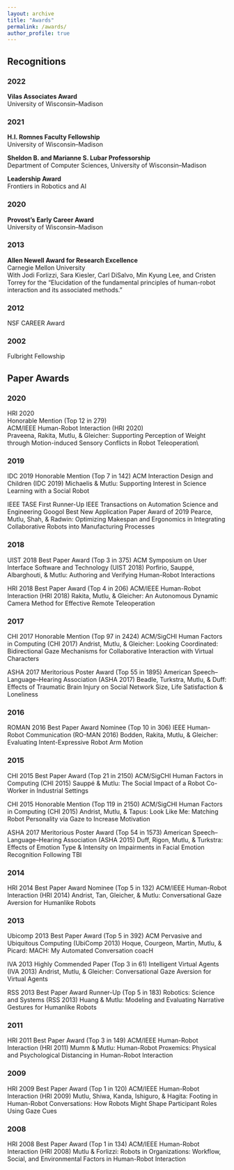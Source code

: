 ```yaml
---
layout: archive
title: "Awards"
permalink: /awards/
author_profile: true
---
```


## Recognitions

### 2022

**Vilas Associates Award**  
University of Wisconsin–Madison

### 2021

**H.I. Romnes Faculty Fellowship**  
University of Wisconsin–Madison

**Sheldon B. and Marianne S. Lubar Professorship**  
Department of Computer Sciences, University of Wisconsin–Madison

**Leadership Award**  
Frontiers in Robotics and AI

### 2020

**Provost’s Early Career Award**  
University of Wisconsin–Madison

### 2013

**Allen Newell Award for Research Excellence**  
Carnegie Mellon University  
With Jodi Forlizzi, Sara Kiesler, Carl DiSalvo, Min Kyung Lee, and Cristen Torrey for the “Elucidation of the fundamental principles of human-robot interaction and its associated methods.”

### 2012

NSF CAREER Award

### 2002

Fulbright Fellowship


## Paper Awards

### 2020

HRI 2020  
Honorable Mention (Top 12 in 279)\
ACM/IEEE Human-Robot Interaction (HRI 2020)  
Praveena, Rakita, Mutlu, & Gleicher: Supporting Perception of Weight through Motion-induced Sensory Conflicts in Robot Teleoperation\

### 2019

IDC 2019
Honorable Mention (Top 7 in 142)
ACM Interaction Design and Children (IDC 2019)
Michaelis & Mutlu: Supporting Interest in Science Learning with a Social Robot

IEEE TASE
First Runner-Up
IEEE Transactions on Automation Science and Engineering Googol Best New Application Paper Award of 2019
Pearce, Mutlu, Shah, & Radwin: Optimizing Makespan and Ergonomics in Integrating Collaborative Robots into Manufacturing Processes

### 2018

UIST 2018
Best Paper Award (Top 3 in 375)
ACM Symposium on User Interface Software and Technology (UIST 2018)
Porfirio, Sauppé, Albarghouti, & Mutlu: Authoring and Verifying Human-Robot Interactions

HRI 2018
Best Paper Award (Top 4 in 206)
ACM/IEEE Human-Robot Interaction (HRI 2018)
Rakita, Mutlu, & Gleicher: An Autonomous Dynamic Camera Method for Effective Remote Teleoperation

### 2017 

CHI 2017
Honorable Mention (Top 97 in 2424)
ACM/SigCHI Human Factors in Computing (CHI 2017)
Andrist, Mutlu, & Gleicher: Looking Coordinated: Bidirectional Gaze Mechanisms for Collaborative Interaction with Virtual Characters

ASHA 2017
Meritorious Poster Award (Top 55 in 1895)
American Speech–Language–Hearing Association (ASHA 2017)
Beadle, Turkstra, Mutlu, & Duff: Effects of Traumatic Brain Injury on Social Network Size, Life Satisfaction & Loneliness

### 2016

ROMAN 2016
Best Paper Award Nominee (Top 10 in 306)
IEEE Human-Robot Communication (RO-MAN 2016)
Bodden, Rakita, Mutlu, & Gleicher: Evaluating Intent-Expressive Robot Arm Motion

### 2015 

CHI 2015
Best Paper Award (Top 21 in 2150)
ACM/SigCHI Human Factors in Computing (CHI 2015)
Sauppé & Mutlu: The Social Impact of a Robot Co-Worker in Industrial Settings

CHI 2015
Honorable Mention (Top 119 in 2150)
ACM/SigCHI Human Factors in Computing (CHI 2015)
Andrist, Mutlu, & Tapus: Look Like Me: Matching Robot Personality via Gaze to Increase Motivation

ASHA 2017
Meritorious Poster Award (Top 54 in 1573)
American Speech–Language–Hearing Association (ASHA 2015)
Duff, Rigon, Mutlu, & Turkstra: Effects of Emotion Type & Intensity on Impairments in Facial Emotion Recognition Following TBI

### 2014

HRI 2014
Best Paper Award Nominee (Top 5 in 132)
ACM/IEEE Human-Robot Interaction (HRI 2014)
Andrist, Tan, Gleicher, & Mutlu: Conversational Gaze Aversion for Humanlike Robots

### 2013

Ubicomp 2013
Best Paper Award (Top 5 in 392)
ACM Pervasive and Ubiquitous Computing (UbiComp 2013)
Hoque, Courgeon, Martin, Mutlu, & Picard: MACH: My Automated Conversation coacH

IVA 2013
Highly Commended Paper (Top 3 in 61)
Intelligent Virtual Agents (IVA 2013)
Andrist, Mutlu, & Gleicher: Conversational Gaze Aversion for Virtual Agents

RSS 2013
Best Paper Award Runner-Up (Top 5 in 183)
Robotics: Science and Systems (RSS 2013)
Huang & Mutlu: Modeling and Evaluating Narrative Gestures for Humanlike Robots

### 2011 

HRI 2011
Best Paper Award (Top 3 in 149)
ACM/IEEE Human-Robot Interaction (HRI 2011)
Mumm & Mutlu: Human-Robot Proxemics: Physical and Psychological Distancing in Human-Robot Interaction

### 2009

HRI 2009
Best Paper Award (Top 1 in 120)
ACM/IEEE Human-Robot Interaction (HRI 2009)
Mutlu, Shiwa, Kanda, Ishiguro, & Hagita: Footing in Human-Robot Conversations: How Robots Might Shape Participant Roles Using Gaze Cues

### 2008

HRI 2008
Best Paper Award (Top 1 in 134)
ACM/IEEE Human-Robot Interaction (HRI 2008)
Mutlu & Forlizzi: Robots in Organizations: Workflow, Social, and Environmental Factors in Human-Robot Interaction
